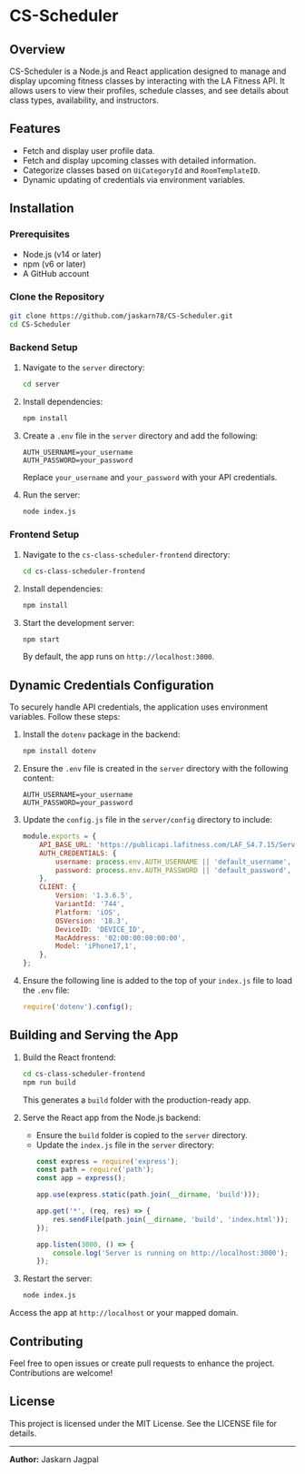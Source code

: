 # CS-Scheduler

## Overview
CS-Scheduler is a Node.js and React application designed to manage and display upcoming fitness classes by interacting with the LA Fitness API. It allows users to view their profiles, schedule classes, and see details about class types, availability, and instructors.

## Features
- Fetch and display user profile data.
- Fetch and display upcoming classes with detailed information.
- Categorize classes based on `UiCategoryId` and `RoomTemplateID`.
- Dynamic updating of credentials via environment variables.

## Installation

### Prerequisites
- Node.js (v14 or later)
- npm (v6 or later)
- A GitHub account

### Clone the Repository
```bash
git clone https://github.com/jaskarn78/CS-Scheduler.git
cd CS-Scheduler
```

### Backend Setup
1. Navigate to the `server` directory:
   ```bash
   cd server
   ```
2. Install dependencies:
   ```bash
   npm install
   ```
3. Create a `.env` file in the `server` directory and add the following:
   ```plaintext
   AUTH_USERNAME=your_username
   AUTH_PASSWORD=your_password
   ```
   Replace `your_username` and `your_password` with your API credentials.

4. Run the server:
   ```bash
   node index.js
   ```

### Frontend Setup
1. Navigate to the `cs-class-scheduler-frontend` directory:
   ```bash
   cd cs-class-scheduler-frontend
   ```
2. Install dependencies:
   ```bash
   npm install
   ```
3. Start the development server:
   ```bash
   npm start
   ```
   By default, the app runs on `http://localhost:3000`.

## Dynamic Credentials Configuration
To securely handle API credentials, the application uses environment variables. Follow these steps:

1. Install the `dotenv` package in the backend:
   ```bash
   npm install dotenv
   ```
2. Ensure the `.env` file is created in the `server` directory with the following content:
   ```plaintext
   AUTH_USERNAME=your_username
   AUTH_PASSWORD=your_password
   ```
3. Update the `config.js` file in the `server/config` directory to include:
   ```javascript
   module.exports = {
       API_BASE_URL: 'https://publicapi.lafitness.com/LAF_S4.7.15/Services',
       AUTH_CREDENTIALS: {
           username: process.env.AUTH_USERNAME || 'default_username',
           password: process.env.AUTH_PASSWORD || 'default_password',
       },
       CLIENT: {
           Version: '1.3.6.5',
           VariantId: '744',
           Platform: 'iOS',
           OSVersion: '18.3',
           DeviceID: 'DEVICE_ID',
           MacAddress: '02:00:00:00:00:00',
           Model: 'iPhone17,1',
       },
   };
   ```
4. Ensure the following line is added to the top of your `index.js` file to load the `.env` file:
   ```javascript
   require('dotenv').config();
   ```

## Building and Serving the App
1. Build the React frontend:
   ```bash
   cd cs-class-scheduler-frontend
   npm run build
   ```
   This generates a `build` folder with the production-ready app.

2. Serve the React app from the Node.js backend:
   - Ensure the `build` folder is copied to the `server` directory.
   - Update the `index.js` file in the `server` directory:
     ```javascript
     const express = require('express');
     const path = require('path');
     const app = express();

     app.use(express.static(path.join(__dirname, 'build')));

     app.get('*', (req, res) => {
         res.sendFile(path.join(__dirname, 'build', 'index.html'));
     });

     app.listen(3000, () => {
         console.log('Server is running on http://localhost:3000');
     });
     ```

3. Restart the server:
   ```bash
   node index.js
   ```

Access the app at `http://localhost` or your mapped domain.

## Contributing
Feel free to open issues or create pull requests to enhance the project. Contributions are welcome!

## License
This project is licensed under the MIT License. See the LICENSE file for details.

---

**Author:** Jaskarn Jagpal

